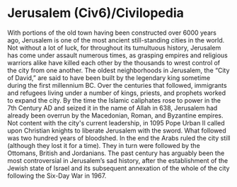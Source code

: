 # Jerusalem (Civ6)/Civilopedia

With portions of the old town having been constructed over 6000 years ago, Jerusalem is one of the most ancient still-standing cities in the world. Not without a lot of luck, for throughout its tumultuous history, Jerusalem has come under assault numerous times, as grasping empires and religious warriors alike have killed each other by the thousands to wrest control of the city from one another.
The oldest neighborhoods in Jerusalem, the “City of David,” are said to have been built by the legendary king sometime during the first millennium BC. Over the centuries that followed, immigrants and refugees living under a number of kings, priests, and prophets worked to expand the city. By the time the Islamic caliphates rose to power in the 7th Century AD and seized it in the name of Allah in 638, Jerusalem had already been overrun by the Macedonian, Roman, and Byzantine empires.
Not content with the city's current leadership, in 1095 Pope Urban II called upon Christian knights to liberate Jerusalem with the sword. What followed was two hundred years of bloodshed. In the end the Arabs ruled the city still (although they lost it for a time). They in turn were followed by the Ottomans, British and Jordanians.
The past century has arguably been the most controversial in Jerusalem’s sad history, after the establishment of the Jewish state of Israel and its subsequent annexation of the whole of the city following the Six-Day War in 1967.